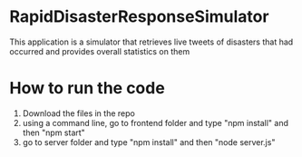 # RapidDisasterResponseSimulator
This application is a simulator that retrieves live tweets of disasters that had occurred and provides overall statistics on them

# How to run the code
1) Download the files in the repo
2) using a command line, go to frontend folder and type "npm install" and then "npm start"
3) go to server folder and type "npm install" and then  "node server.js"
